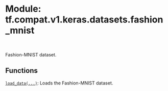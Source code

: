 <div itemscope itemtype="http://developers.google.com/ReferenceObject">
<meta itemprop="name" content="tf.compat.v1.keras.datasets.fashion_mnist" />
<meta itemprop="path" content="Stable" />
</div>

# Module: tf.compat.v1.keras.datasets.fashion_mnist


<table class="tfo-notebook-buttons tfo-api" align="left">
</table>



Fashion-MNIST dataset.



## Functions

[`load_data(...)`](../../../../../tf/keras/datasets/fashion_mnist/load_data.md): Loads the Fashion-MNIST dataset.



